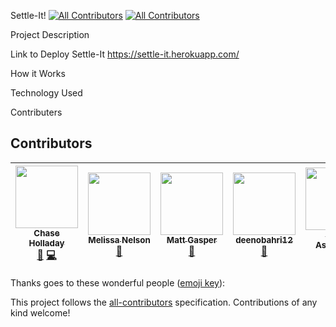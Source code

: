 Settle-It!
[![All Contributors](https://img.shields.io/badge/all_contributors-5-orange.svg?style=flat-square)](#contributors)
[![All Contributors](https://img.shields.io/badge/all_contributors-0-orange.svg?style=flat-square)](#contributors)

Project Description


Link to Deploy Settle-It
https://settle-it.herokuapp.com/

How it Works


Technology Used


Contributers

<!-- https://www.npmjs.com/package/all-contributors-cli -->
## Contributors

<!-- ALL-CONTRIBUTORS-LIST:START - Do not remove or modify this section -->
<!-- prettier-ignore -->
| [<img src="https://avatars2.githubusercontent.com/u/39205866?v=4" width="100px;"/><br /><sub><b>Chase Holladay</b></sub>](https://www.linkedin.com/in/chaseholladay/)<br />[📖](https://github.com/mnelson13/Settle-It/commits?author=chaseholladay "Documentation") [💻](https://github.com/mnelson13/Settle-It/commits?author=chaseholladay "Code") | [<img src="https://avatars3.githubusercontent.com/u/38267278?v=4" width="100px;"/><br /><sub><b>Melissa Nelson</b></sub>](https://github.com/mnelson13)<br />[📖](https://github.com/mnelson13/Settle-It/commits?author=mnelson13 "Documentation") | [<img src="https://avatars0.githubusercontent.com/u/36514598?v=4" width="100px;"/><br /><sub><b>Matt Gasper</b></sub>](https://github.com/mattypockets)<br />[📖](https://github.com/mnelson13/Settle-It/commits?author=mattypockets "Documentation") | [<img src="https://avatars0.githubusercontent.com/u/41357885?v=4" width="100px;"/><br /><sub><b>deenobahri12</b></sub>](https://github.com/deenobahri12)<br />[📖](https://github.com/mnelson13/Settle-It/commits?author=deenobahri12 "Documentation") | [<img src="https://avatars1.githubusercontent.com/u/43099258?v=4" width="100px;"/><br /><sub><b>Yuval Ashkenazi</b></sub>](https://github.com/Yuvashkenazi)<br />[📖](https://github.com/mnelson13/Settle-It/commits?author=Yuvashkenazi "Documentation") |
| :---: | :---: | :---: | :---: | :---: |
<!-- ALL-CONTRIBUTORS-LIST:END -->
Thanks goes to these wonderful people ([emoji key](https://github.com/kentcdodds/all-contributors#emoji-key)):

<!-- ALL-CONTRIBUTORS-LIST:START - Do not remove or modify this section -->
<!-- prettier-ignore -->
<!-- ALL-CONTRIBUTORS-LIST:END -->

This project follows the [all-contributors](https://github.com/kentcdodds/all-contributors) specification. Contributions of any kind welcome!